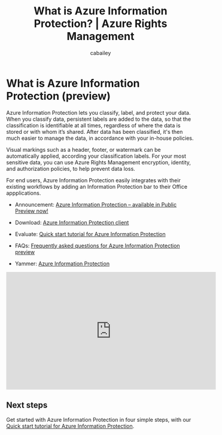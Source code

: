 ﻿---
# required metadata

title: What is Azure Information Protection? | Azure Rights Management
description: An overview of the Azure Information Protection service, now in preview
author: cabailey
manager: mbaldwin
ms.date: 07/15/2016
ms.topic: article
ms.prod: azure
ms.service: rights-management
ms.technology: techgroup-identity
ms.assetid: cd8a88e2-3555-4be2-9637-3cdee992f2c8

# optional metadata

#ROBOTS:
#audience:
#ms.devlang:
#ms.reviewer: eymanor
#ms.suite: ems
#ms.tgt_pltfrm:
#ms.custom:

---

# What is Azure Information Protection (preview)

Azure Information Protection lets you classify, label, and protect your data. When you classify data, persistent labels are added to the data, so that the classification is identifiable at all times, regardless of where the data is stored or with whom it’s shared. After data has been classified, it's then much easier to manage the data, in accordance with your in-house policies. 

Visual markings such as a header, footer, or watermark can be automatically applied, according your classification labels. For your most sensitive data, you can use Azure Rights Management encryption, identity, and authorization policies, to help prevent data loss.

For end users, Azure Information Protection easily integrates with their existing workflows by adding an Information Protection bar to their Office appplications. 


- Announcement: [Azure Information Protection – available in Public Preview now!](https://blogs.technet.microsoft.com/enterprisemobility/2016/07/12/azure-information-protection-public-preview-available-now)

- Download: [Azure Information Protection client](https://www.microsoft.com/en-us/download/details.aspx?id=53018)

- Evaluate: [Quick start tutorial for Azure Information Protection](infoprotect-quick-start-tutorial.md) 

- FAQs: [Frequently asked questions for Azure Information Protection preview](faq.md)

- Yammer: [Azure Information Protection](https://www.yammer.com/askipteam/#/threads/inGroup?type=in_group&feedId=8652489&view=all)


<iframe width="560" height="315" src="https://www.youtube.com/embed/N9Ip0m6d3G0" frameborder="0" allowfullscreen></iframe>

## Next steps

Get started with Azure Information Protection in four simple steps, with our [Quick start tutorial for Azure Information Protection](infoprotect-quick-start-tutorial.md).